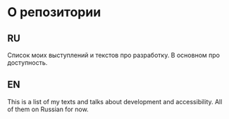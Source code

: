 # О репозитории

## RU

Список моих выступлений и текстов про разработку. В основном про доступность.

## EN

This is a list of my texts and talks about development and accessibility. All of them on Russian for now.
